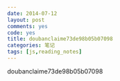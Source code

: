 ```yaml
---
date: 2014-07-12
layout: post
comments: yes
code: yes
title: doubanclaime73de98b05b07098
categories: 笔记
tags: [js,reading_notes]
---
```


doubanclaime73de98b05b07098